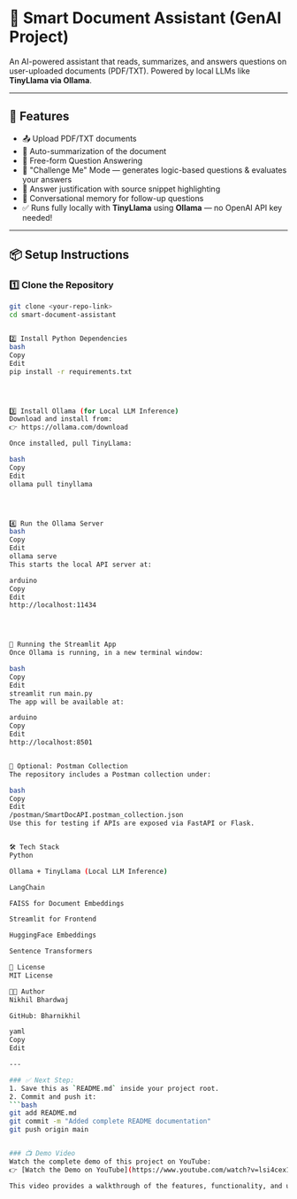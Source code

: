 # 📄 Smart Document Assistant (GenAI Project)

An AI-powered assistant that reads, summarizes, and answers questions on user-uploaded documents (PDF/TXT). Powered by local LLMs like **TinyLlama via Ollama**.

---

## 🚀 Features
- 📤 Upload PDF/TXT documents
- 📝 Auto-summarization of the document
- 💬 Free-form Question Answering
- 🎯 "Challenge Me" Mode — generates logic-based questions & evaluates your answers
- 🔎 Answer justification with source snippet highlighting
- 🧠 Conversational memory for follow-up questions
- ✅ Runs fully locally with **TinyLlama** using **Ollama** — no OpenAI API key needed!

---

## 📦 Setup Instructions

### 1️⃣ Clone the Repository
```bash
git clone <your-repo-link>
cd smart-document-assistant


2️⃣ Install Python Dependencies
bash
Copy
Edit
pip install -r requirements.txt




3️⃣ Install Ollama (for Local LLM Inference)
Download and install from:
👉 https://ollama.com/download

Once installed, pull TinyLlama:

bash
Copy
Edit
ollama pull tinyllama




4️⃣ Run the Ollama Server
bash
Copy
Edit
ollama serve
This starts the local API server at:

arduino
Copy
Edit
http://localhost:11434




🎯 Running the Streamlit App
Once Ollama is running, in a new terminal window:

bash
Copy
Edit
streamlit run main.py
The app will be available at:

arduino
Copy
Edit
http://localhost:8501


🔌 Optional: Postman Collection
The repository includes a Postman collection under:

bash
Copy
Edit
/postman/SmartDocAPI.postman_collection.json
Use this for testing if APIs are exposed via FastAPI or Flask.


🛠️ Tech Stack
Python

Ollama + TinyLlama (Local LLM Inference)

LangChain

FAISS for Document Embeddings

Streamlit for Frontend

HuggingFace Embeddings

Sentence Transformers

📄 License
MIT License

👨‍💻 Author
Nikhil Bhardwaj

GitHub: Bharnikhil

yaml
Copy
Edit

---

### ✅ Next Step:
1. Save this as `README.md` inside your project root.
2. Commit and push it:
```bash
git add README.md
git commit -m "Added complete README documentation"
git push origin main


### 📺 Demo Video
Watch the complete demo of this project on YouTube:  
👉 [Watch the Demo on YouTube](https://www.youtube.com/watch?v=lsi4cex10sg)

This video provides a walkthrough of the features, functionality, and usage of the project.


